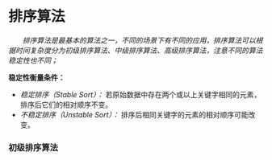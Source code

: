 # 排序算法
&emsp;&emsp;*排序算法是最基本的算法之一，不同的场景下有不同的应用，排序算法可以根据时间复杂度分为初级排序算法、中级排序算法、高级排序算法，注意不同的算法稳定性也不同；*

**稳定性衡量条件：**
- *稳定排序（Stable Sort）：* 若原始数据中存在两个或以上关键字相同的元素，排序后它们的相对顺序不变。
- *不稳定排序（Unstable Sort）：* 排序后相同关键字的元素的相对顺序可能改变。

### 初级排序算法
